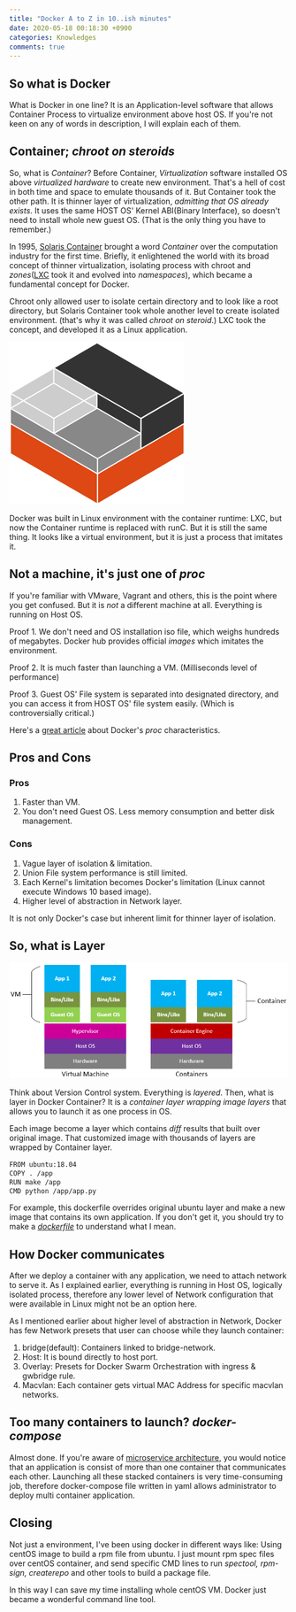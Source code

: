 ```yaml
---
title: "Docker A to Z in 10..ish minutes"
date: 2020-05-18 00:18:30 +0900
categories: Knowledges
comments: true
---
```

## So what is Docker

What is Docker in one line? It is an Application-level software that allows Container Process to virtualize environment above host OS. If you're not keen on any of words in description, I will explain each of them.

## Container; _chroot on steroids_

So, what is _Container_? Before Container, _Virtualization_ software installed OS above _virtualized hardware_ to create new environment. That's a hell of cost in both time and space to emulate thousands of it. But Container took the other path. It is thinner layer of virtualization, _admitting that OS already exists_. It uses the same HOST OS' Kernel ABI(Binary Interface), so doesn't need to install whole new guest OS. (That is the only thing you have to remember.)

In 1995, [Solaris Container][solaris] brought a word _Container_ over the computation industry for the first time. Briefly, it enlightened the world with its broad concept of thinner virtualization, isolating process with chroot and _zones_([LXC][LXC] took it and evolved into _namespaces_), which became a fundamental concept for Docker.

Chroot only allowed user to isolate certain directory and to look like a root directory, but Solaris Container took whole another level to create isolated environment. (that's why it was called _chroot on steroid_.) LXC took the concept, and developed it as a Linux application.

![LXC](/assets/img/containers.png)

Docker was built in Linux environment with the container runtime: LXC, but now the Container runtime is replaced with runC. But it is still the same thing. It looks like a virtual environment, but it is just a process that imitates it.

## Not a machine, it's just one of _proc_

If you're familiar with VMware, Vagrant and others, this is the point where you get confused. But it is _not_ a different machine at all. Everything is running on Host OS.

Proof 1. We don't need and OS installation iso file, which weighs hundreds of megabytes. Docker hub provides official _images_ which imitates the environment.

Proof 2. It is much faster than launching a VM. (Milliseconds level of performance)

Proof 3. Guest OS' File system is separated into designated directory, and you can access it from HOST OS' file system easily. (Which is controversially critical.)

Here's a [great article][jvns] about Docker's _proc_ characteristics.

## Pros and Cons

### Pros

1. Faster than VM.
2. You don't need Guest OS. Less memory consumption and better disk management.

### Cons

1. Vague layer of isolation & limitation.
2. Union File system performance is still limited.
3. Each Kernel's limitation becomes Docker's limitation (Linux cannot execute Windows 10 based image).
4. Higher level of abstraction in Network layer.

It is not only Docker's case but inherent limit for thinner layer of isolation.

## So, what is Layer

![Demystifying](/assets/img/Demystifying-containers_image1.png)

Think about Version Control system. Everything is _layered_. Then, what is layer in Docker Container? It is a _container layer wrapping image layers_ that allows you to launch it as one process in OS.

Each image become a layer which contains _diff_ results that built over original image. That customized image with thousands of layers are wrapped by Container layer.

```shell
FROM ubuntu:18.04
COPY . /app
RUN make /app
CMD python /app/app.py
```

For example, this dockerfile overrides original ubuntu layer and make a new image that contains its own application. If you don't get it, you should try to make a [_dockerfile_][dockerfile] to understand what I mean.

## How Docker communicates

After we deploy a container with any application, we need to attach network to serve it. As I explained earlier, everything is running in Host OS, logically isolated process, therefore any lower level of Network configuration that were available in Linux might not be an option here.

As I mentioned earlier about higher level of abstraction in Network, Docker has few Network presets that user can choose while they launch container:

1. bridge(default): Containers linked to bridge-network.
2. Host: It is bound directly to host port.
3. Overlay: Presets for Docker Swarm Orchestration with ingress & gwbridge rule.
4. Macvlan: Each container gets virtual MAC Address for specific macvlan networks.

## Too many containers to launch? _docker-compose_

Almost done. If you're aware of [microservice architecture][microservice], you would notice that an application is consist of more than one container that communicates each other. Launching all these stacked containers is very time-consuming job, therefore docker-compose file written in yaml allows administrator to deploy multi container application.

## Closing

Not just a environment, I've been using docker in different ways like: Using centOS image to build a rpm file from ubuntu. I just mount rpm spec files over centOS container, and send specific CMD lines to run _spectool, rpm-sign, createrepo_ and other tools to build a package file.

In this way I can save my time installing whole centOS VM. Docker just became a wonderful command line tool.

[solaris]: https://en.wikipedia.org/wiki/Solaris_Containers
[LXC]: https://en.wikipedia.org/wiki/LXC
[chroot]: https://en.wikipedia.org/wiki/Chroot
[jvns]: https://jvns.ca/blog/2020/04/29/why-strace-doesnt-work-in-docker/
[dockerfile]: https://docs.docker.com/develop/develop-images/dockerfile_best-practices/
[microservice]: https://microservices.io/
